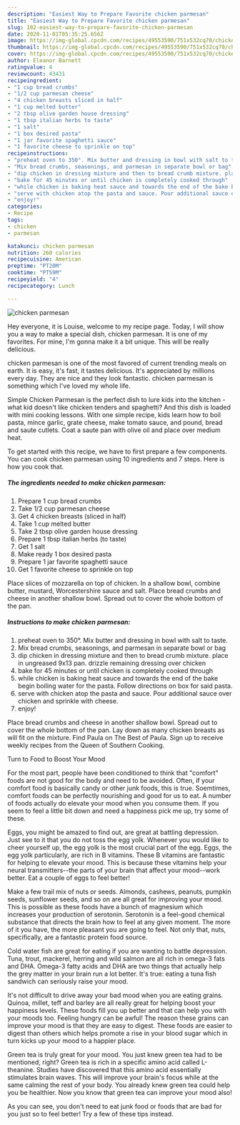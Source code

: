 ```yaml
---
description: "Easiest Way to Prepare Favorite chicken parmesan"
title: "Easiest Way to Prepare Favorite chicken parmesan"
slug: 102-easiest-way-to-prepare-favorite-chicken-parmesan
date: 2020-11-01T05:35:25.656Z
image: https://img-global.cpcdn.com/recipes/49553590/751x532cq70/chicken-parmesan-recipe-main-photo.jpg
thumbnail: https://img-global.cpcdn.com/recipes/49553590/751x532cq70/chicken-parmesan-recipe-main-photo.jpg
cover: https://img-global.cpcdn.com/recipes/49553590/751x532cq70/chicken-parmesan-recipe-main-photo.jpg
author: Eleanor Barnett
ratingvalue: 4
reviewcount: 43431
recipeingredient:
- "1 cup bread crumbs"
- "1/2 cup parmesan cheese"
- "4 chicken breasts sliced in half"
- "1 cup melted butter"
- "2 tbsp olive garden house dressing"
- "1 tbsp italian herbs to taste"
- "1 salt"
- "1 box desired pasta"
- "1 jar favorite spaghetti sauce"
- "1 favorite cheese to sprinkle on top"
recipeinstructions:
- "preheat oven to 350°. Mix butter and dressing in bowl with salt to taste."
- "Mix bread crumbs, seasonings, and parmesan in separate bowl or bag"
- "dip chicken in dressing mixture and then to bread crumb mixture. place in ungreased 9x13 pan. drizzle remaining dressing over chicken"
- "bake for 45 minutes or until chicken is completely cooked through"
- "while chicken is baking heat sauce and towards the end of the bake begin boiling water for the pasta. Follow directions on box for said pasta."
- "serve with chicken atop the pasta and sauce. Pour additional sauce over chicken and sprinkle with cheese."
- "enjoy!"
categories:
- Recipe
tags:
- chicken
- parmesan

katakunci: chicken parmesan 
nutrition: 260 calories
recipecuisine: American
preptime: "PT20M"
cooktime: "PT59M"
recipeyield: "4"
recipecategory: Lunch

---
```



![chicken parmesan](https://img-global.cpcdn.com/recipes/49553590/751x532cq70/chicken-parmesan-recipe-main-photo.jpg)

Hey everyone, it is Louise, welcome to my recipe page. Today, I will show you a way to make a special dish, chicken parmesan. It is one of my favorites. For mine, I'm gonna make it a bit unique. This will be really delicious.

chicken parmesan is one of the most favored of current trending meals on earth. It is easy, it's fast, it tastes delicious. It's appreciated by millions every day. They are nice and they look fantastic. chicken parmesan is something which I've loved my whole life.

Simple Chicken Parmesan is the perfect dish to lure kids into the kitchen - what kid doesn&#39;t like chicken tenders and spaghetti? And this dish is loaded with mini cooking lessons. With one simple recipe, kids learn how to boil pasta, mince garlic, grate cheese, make tomato sauce, and pound, bread and saute cutlets. Coat a saute pan with olive oil and place over medium heat.


To get started with this recipe, we have to first prepare a few components. You can cook chicken parmesan using 10 ingredients and 7 steps. Here is how you cook that.

<!--inarticleads1-->

##### The ingredients needed to make chicken parmesan:

1. Prepare 1 cup bread crumbs
1. Take 1/2 cup parmesan cheese
1. Get 4 chicken breasts (sliced in half)
1. Take 1 cup melted butter
1. Take 2 tbsp olive garden house dressing
1. Prepare 1 tbsp italian herbs (to taste)
1. Get 1 salt
1. Make ready 1 box desired pasta
1. Prepare 1 jar favorite spaghetti sauce
1. Get 1 favorite cheese to sprinkle on top


Place slices of mozzarella on top of chicken. In a shallow bowl, combine butter, mustard, Worcestershire sauce and salt. Place bread crumbs and cheese in another shallow bowl. Spread out to cover the whole bottom of the pan. 

<!--inarticleads2-->

##### Instructions to make chicken parmesan:

1. preheat oven to 350°. Mix butter and dressing in bowl with salt to taste.
1. Mix bread crumbs, seasonings, and parmesan in separate bowl or bag
1. dip chicken in dressing mixture and then to bread crumb mixture. place in ungreased 9x13 pan. drizzle remaining dressing over chicken
1. bake for 45 minutes or until chicken is completely cooked through
1. while chicken is baking heat sauce and towards the end of the bake begin boiling water for the pasta. Follow directions on box for said pasta.
1. serve with chicken atop the pasta and sauce. Pour additional sauce over chicken and sprinkle with cheese.
1. enjoy!


Place bread crumbs and cheese in another shallow bowl. Spread out to cover the whole bottom of the pan. Lay down as many chicken breasts as will fit on the mixture. Find Paula on The Best of Paula. Sign up to receive weekly recipes from the Queen of Southern Cooking. 

Turn to Food to Boost Your Mood


For the most part, people have been conditioned to think that "comfort" foods are not good for the body and need to be avoided. Often, if your comfort food is basically candy or other junk foods, this is true. Soemtimes, comfort foods can be perfectly nourishing and good for us to eat. A number of foods actually do elevate your mood when you consume them. If you seem to feel a little bit down and need a happiness pick me up, try some of these.

Eggs, you might be amazed to find out, are great at battling depression. Just see to it that you do not toss the egg yolk. Whenever you would like to cheer yourself up, the egg yolk is the most crucial part of the egg. Eggs, the egg yolk particularly, are rich in B vitamins. These B vitamins are fantastic for helping to elevate your mood. This is because these vitamins help your neural transmitters--the parts of your brain that affect your mood--work better. Eat a couple of eggs to feel better!

Make a few trail mix of nuts or seeds. Almonds, cashews, peanuts, pumpkin seeds, sunflower seeds, and so on are all great for improving your mood. This is possible as these foods have a bunch of magnesium which increases your production of serotonin. Serotonin is a feel-good chemical substance that directs the brain how to feel at any given moment. The more of it you have, the more pleasant you are going to feel. Not only that, nuts, specifically, are a fantastic protein food source.

Cold water fish are great for eating if you are wanting to battle depression. Tuna, trout, mackerel, herring and wild salmon are all rich in omega-3 fats and DHA. Omega-3 fatty acids and DHA are two things that actually help the grey matter in your brain run a lot better. It's true: eating a tuna fish sandwich can seriously raise your mood. 

It's not difficult to drive away your bad mood when you are eating grains. Quinoa, millet, teff and barley are all really great for helping boost your happiness levels. These foods fill you up better and that can help you with your moods too. Feeling hungry can be awful! The reason these grains can improve your mood is that they are easy to digest. These foods are easier to digest than others which helps promote a rise in your blood sugar which in turn kicks up your mood to a happier place.

Green tea is truly great for your mood. You just knew green tea had to be mentioned, right? Green tea is rich in a specific amino acid called L-theanine. Studies have discovered that this amino acid essentially stimulates brain waves. This will improve your brain's focus while at the same calming the rest of your body. You already knew green tea could help you be healthier. Now you know that green tea can improve your mood also!

As you can see, you don't need to eat junk food or foods that are bad for you just so to feel better! Try  a few  of  these  tips  instead.

